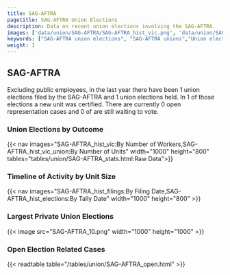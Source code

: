 ```yaml
---
title: SAG-AFTRA
pagetitle: SAG-AFTRA Union Elections
description: Data on recent union elections involving the SAG-AFTRA.
images: ['data/union/SAG-AFTRA/SAG-AFTRA_hist_vic.png', 'data/union/SAG-AFTRA/SAG-AFTRA_hist_size.png', 'data/union/SAG-AFTRA/SAG-AFTRA_10.png']
keywords: ["SAG-AFTRA union elections", "SAG-AFTRA unions","Union elections"]
weight: 1
---
```

##  SAG-AFTRA

Excluding public employees, in the last year there have been 1 union elections filed by the SAG-AFTRA and 1 union elections held. In 1 of those elections a new unit was certified. There are currently 0 open representation cases and 0 of are still waiting to vote.

### Union Elections by Outcome
{{< nav images="SAG-AFTRA_hist_vic:By Number of Workers,SAG-AFTRA_hist_vic_union:By Number of Units" width="1000" height="800" tables="tables/union/SAG-AFTRA_stats.html:Raw Data">}}

### Timeline of Activity by Unit Size
{{< nav images="SAG-AFTRA_hist_filings:By Filing Date,SAG-AFTRA_hist_elections:By Tally Date" width="1000" height="800" >}}

### Largest Private Union Elections
{{< image src="SAG-AFTRA_10.png" width="1000" height="1000"  >}}

### Open Election Related Cases
{{< readtable table="/tables/union/SAG-AFTRA_open.html" >}}

